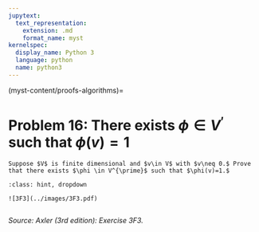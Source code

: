 ```yaml
---
jupytext:
  text_representation:
    extension: .md
    format_name: myst
kernelspec:
  display_name: Python 3
  language: python
  name: python3
---
```


(myst-content/proofs-algorithms)=
# Problem 16: There exists $\phi \in V^{\prime}$ such that $\phi(v)=1$

```{admonition} Problem 16
Suppose $V$ is finite dimensional and $v\in V$ with $v\neq 0.$ Prove that there exists $\phi \in V^{\prime}$ such that $\phi(v)=1.$

```



```{admonition} Solution
:class: hint, dropdown

![3F3](../images/3F3.pdf)


```


_Source: Axler (3rd edition):  Exercise 3F3._